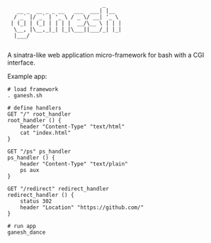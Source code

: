 
```
                              _     
   __ _  __ _ _ __   ___  ___| |__  
  / _` |/ _` | '_ \ / _ \/ __| '_ \ 
 | (_| | (_| | | | |  __/\__ \ | | |
  \__, |\__,_|_| |_|\___||___/_| |_|
  |___/
                                
```                                                  

A sinatra-like web application micro-framework for bash with a CGI interface.

Example app:

```shell
# load framework
. ganesh.sh

# define handlers
GET "/" root_handler
root_handler () {
    header "Content-Type" "text/html"
    cat "index.html"
}

GET "/ps" ps_handler
ps_handler () {
    header "Content-Type" "text/plain"
    ps aux
}

GET "/redirect" redirect_handler
redirect_handler () {
    status 302
    header "Location" "https://github.com/"
}

# run app
ganesh_dance
    
```
